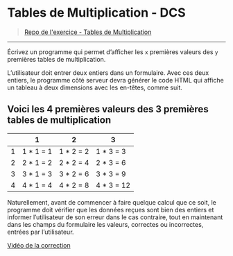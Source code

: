 # Tables de Multiplication - DCS
> [Repo de l'exercice - Tables de Multiplication](https://github.com/hepl-pwcs/tables-de-multiplication)
***
Écrivez un programme qui permet d’afficher les `x` premières valeurs des `y` premières tables de multiplication.

L’utilisateur doit entrer deux entiers dans un formulaire. Avec ces deux entiers, le programme côté serveur devra générer le code HTML qui affiche un tableau à deux dimensions avec les en-têtes, comme suit.



## Voici les 4 premières valeurs des 3 premières tables de multiplication

|      | 1         | 2         | 3          |
| ---- | --------- | --------- | ---------- |
| 1    | 1 * 1 = 1 | 1 * 2 = 2 | 1 * 3 = 3  |
| 2    | 2 * 1 = 2 | 2 * 2 = 4 | 2 * 3 = 6  |
| 3    | 3 * 1 = 3 | 3 * 2 = 6 | 3 * 3 = 9  |
| 4    | 4 * 1 = 4 | 4 * 2 = 8 | 4 * 3 = 12 |



Naturellement, avant de commencer à faire quelque calcul que ce soit, le programme doit vérifier que les données reçues sont bien des entiers et informer l’utilisateur de son erreur dans le cas contraire, tout en maintenant dans les champs du formulaire les valeurs, correctes ou incorrectes, entrées par l’utilisateur.

[Vidéo de la correction](https://youtu.be/w5RkCFj7u_Q)